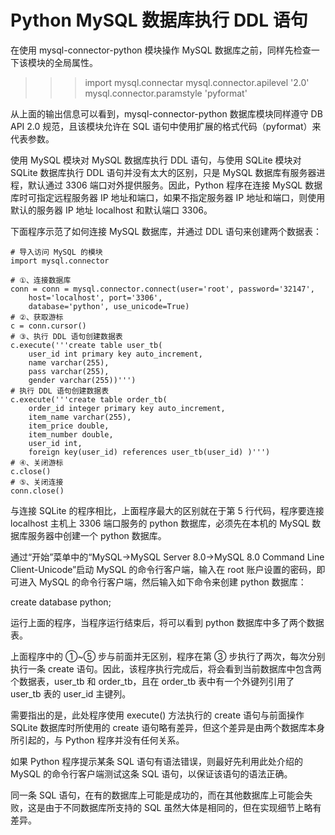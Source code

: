 # Python MySQL 数据库执行 DDL 语句

在使用 mysql-connector-python 模块操作 MySQL 数据库之前，同样先检查一下该模块的全局属性。

>>> import mysql.connectar
>>> mysql.connector.apilevel
'2.0'
>>> mysql.connector.paramstyle
'pyformat'
>>>

从上面的输出信息可以看到，mysql-connector-python 数据库模块同样遵守 DB API 2.0 规范，且该模块允许在 SQL 语句中使用扩展的格式代码（pyformat）来代表参数。

使用 MySQL 模块对 MySQL 数据库执行 DDL 语句，与使用 SQLite 模块对 SQLite 数据库执行 DDL 语句并没有太大的区别，只是 MySQL 数据库有服务器进程，默认通过 3306 端口对外提供服务。因此，Python 程序在连接 MySQL 数据库时可指定远程服务器 IP 地址和端口，如果不指定服务器 IP 地址和端口，则使用默认的服务器 IP 地址 localhost 和默认端口 3306。

下面程序示范了如何连接 MySQL 数据库，并通过 DDL 语句来创建两个数据表：

```
# 导入访问 MySQL 的模块
import mysql.connector

# ①、连接数据库
conn = conn = mysql.connector.connect(user='root', password='32147',
    host='localhost', port='3306',
    database='python', use_unicode=True)
# ②、获取游标
c = conn.cursor()
# ③、执行 DDL 语句创建数据表
c.execute('''create table user_tb(
    user_id int primary key auto_increment,
    name varchar(255),
    pass varchar(255),
    gender varchar(255))''')
# 执行 DDL 语句创建数据表
c.execute('''create table order_tb(
    order_id integer primary key auto_increment,
    item_name varchar(255),
    item_price double,
    item_number double,
    user_id int,
    foreign key(user_id) references user_tb(user_id) )''')
# ④、关闭游标
c.close()
# ⑤、关闭连接
conn.close()
```

与连接 SQLite 的程序相比，上面程序最大的区别就在于第 5 行代码，程序要连接 localhost 主机上 3306 端口服务的 python 数据库，必须先在本机的 MySQL 数据库服务器中创建一个 python 数据库。

通过“开始”菜单中的“MySQL→MySQL Server 8.0->MySQL 8.0 Command Line Client-Unicode”启动 MySQL 的命令行客户端，输入在 root 账户设置的密码，即可进入 MySQL 的命令行客户端，然后输入如下命令来创建 python 数据库：

create database python;

运行上面的程序，当程序运行结束后，将可以看到 python 数据库中多了两个数据表。

上面程序中的 ①~⑤ 步与前面并无区别，程序在第 ③ 步执行了两次，每次分别执行一条 create 语句。因此，该程序执行完成后，将会看到当前数据库中包含两个数据表，user_tb 和 order_tb，且在 order_tb 表中有一个外键列引用了 user_tb 表的 user_id 主键列。

需要指出的是，此处程序使用 execute() 方法执行的 create 语句与前面操作 SQLite 数据库时所使用的 create 语句略有差异，但这个差异是由两个数据库本身所引起的，与 Python 程序并没有任何关系。

如果 Python 程序提示某条 SQL 语句有语法错误，则最好先利用此处介绍的 MySQL 的命令行客户端测试这条 SQL 语句，以保证该语句的语法正确。

同一条 SQL 语句，在有的数据库上可能是成功的，而在其他数据库上可能会失败，这是由于不同数据库所支持的 SQL 虽然大体是相同的，但在实现细节上略有差异。